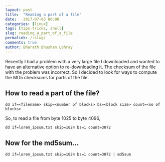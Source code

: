 ```yaml
---
layout: post
title:  "Reading a part of a file"
date:   2017-07-03 00:00
categories: [linux]
tags: [tips-tricks, shell]
slug: reading_a_part_of_a_file
permalink: /:slug/
comments: true
author: Bharath Bhushan Lohray
---
```

Recently I had a problem with a very large file I downloaded and wanted to have an alternative option to re-downloading it. The checksum of the file with the problem was incorrect. So I decided to look for ways to compute the MD5 checksums for parts of the file.

## How to read a part of the file?
```
dd if=<filename> skip=<number of blocks> bs=<block size> count=<no of blocks>
```

So, to read a file from byte 1025 to byte 4096,

```
dd if=lorem_ipsum.txt skip=1024 bs=1 count=3072
```

## Now for the md5sum...

```
dd if=lorem_ipsum.txt skip=1024 bs=1 count=3072 | md5sum
```

